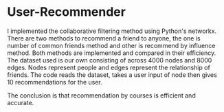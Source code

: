 # User-Recommender

I implemented the collaborative filtering method using Python's networkx. There are two methods to recommend a friend to anyone, the one is number of common friends method and other is recommend by influence method. Both methods are implemented and compared in their efficiency. 
The dataset used is our own consisting of across 4000 nodes and 8000 edges. Nodes represent people and edges represent the relationship of friends. 
The code reads the dataset, takes a user input of node then gives 10 recommendations for the user. 

The conclusion is that recommendation by courses is efficient and accurate. 
